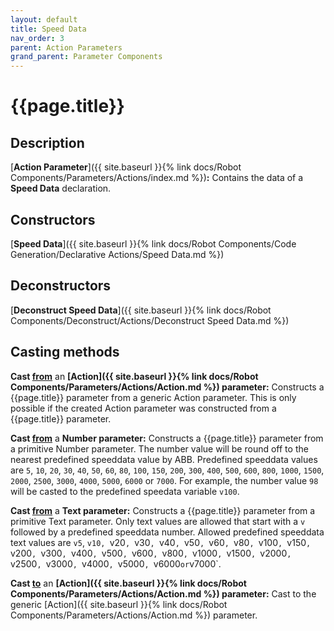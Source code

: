 ```yaml
---
layout: default
title: Speed Data
nav_order: 3
parent: Action Parameters
grand_parent: Parameter Components
---
```


# **{{page.title}}**

## **Description**

[**Action Parameter**]({{ site.baseurl }}{% link docs/Robot Components/Parameters/Actions/index.md %})**:** Contains the data of a **Speed Data** declaration. 

## **Constructors**

[**Speed Data**]({{ site.baseurl }}{% link docs/Robot Components/Code Generation/Declarative Actions/Speed Data.md %})

## **Deconstructors**

[**Deconstruct Speed Data**]({{ site.baseurl }}{% link docs/Robot Components/Deconstruct/Actions/Deconstruct Speed Data.md %})

## **Casting methods**

**Cast <u>from</u>** an **[Action]({{ site.baseurl }}{% link docs/Robot Components/Parameters/Actions/Action.md %}) parameter:** Constructs a {{page.title}} parameter from a generic Action parameter. This is only possible if the created Action parameter was constructed from a {{page.title}} parameter.

**Cast <u>from</u>** a **Number parameter:**  Constructs a {{page.title}} parameter from a primitive Number parameter. The number value will be round off to the nearest predefined speeddata value by ABB. Predefined speeddata values are `5`, `10`, `20`, `30`, `40`, `50`, `60`, `80`, `100`, `150`, `200`, `300`, `400`, `500`, `600`, `800`, `1000`, `1500`, `2000`, `2500`, `3000`, `4000`, `5000`, `6000` or `7000`. For example, the number value `98` will be casted to the predefined speedata variable `v100`. 

**Cast <u>from</u>** a **Text parameter:**  Constructs a {{page.title}} parameter from a primitive Text parameter. Only text values are allowed that start with a `v` followed by a predefined speeddata number. Allowed predefined speeddata text values are `v5`, `v10, `v20`, `v30`, `v40`, `v50`, `v60`, `v80`, `v100`, `v150`, `v200`, `v300`, `v400`, `v500`, `v600`, `v800`, `v1000`, `v1500`, `v2000`, `v2500`, `v3000`, `v4000`, `v5000`, `v6000` or `v7000`.

**Cast <u>to</u>** an **[Action]({{ site.baseurl }}{% link docs/Robot Components/Parameters/Actions/Action.md %}) parameter:** Cast to the generic [Action]({{ site.baseurl }}{% link docs/Robot Components/Parameters/Actions/Action.md %}) parameter. 
